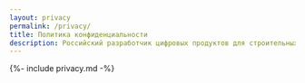 ```yaml
---
layout: privacy
permalink: /privacy/
title: Политика конфиденциальности
description: Российский разработчик цифровых продуктов для строительных и промышленных предприятий
---
```


{%- include privacy.md -%}
